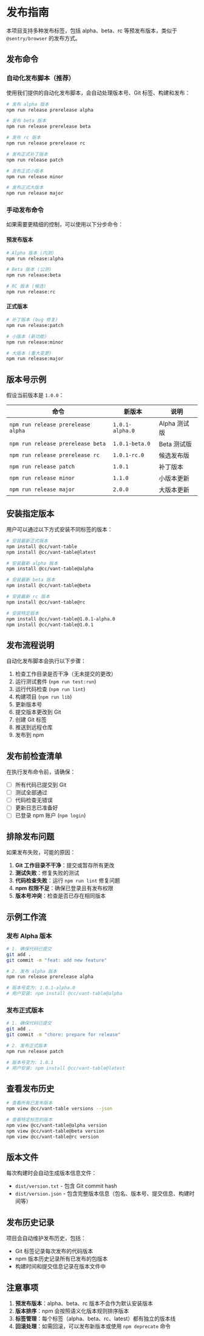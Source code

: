 # 发布指南

本项目支持多种发布标签，包括 alpha、beta、rc 等预发布版本，类似于 `@sentry/browser` 的发布方式。

## 发布命令

### 自动化发布脚本（推荐）

使用我们提供的自动化发布脚本，会自动处理版本号、Git 标签、构建和发布：

```bash
# 发布 alpha 版本
npm run release prerelease alpha

# 发布 beta 版本  
npm run release prerelease beta

# 发布 rc 版本
npm run release prerelease rc

# 发布正式补丁版本
npm run release patch

# 发布正式小版本
npm run release minor

# 发布正式大版本
npm run release major
```

### 手动发布命令

如果需要更精细的控制，可以使用以下分步命令：

#### 预发布版本

```bash
# Alpha 版本 (内测)
npm run release:alpha

# Beta 版本 (公测)
npm run release:beta

# RC 版本 (候选)
npm run release:rc
```

#### 正式版本

```bash
# 补丁版本 (bug 修复)
npm run release:patch

# 小版本 (新功能)
npm run release:minor

# 大版本 (重大变更)
npm run release:major
```

## 版本号示例

假设当前版本是 `1.0.0`：

| 命令 | 新版本 | 说明 |
|------|--------|------|
| `npm run release prerelease alpha` | `1.0.1-alpha.0` | Alpha 测试版 |
| `npm run release prerelease beta` | `1.0.1-beta.0` | Beta 测试版 |
| `npm run release prerelease rc` | `1.0.1-rc.0` | 候选发布版 |
| `npm run release patch` | `1.0.1` | 补丁版本 |
| `npm run release minor` | `1.1.0` | 小版本更新 |
| `npm run release major` | `2.0.0` | 大版本更新 |

## 安装指定版本

用户可以通过以下方式安装不同标签的版本：

```bash
# 安装最新正式版本
npm install @cc/vant-table
npm install @cc/vant-table@latest

# 安装最新 alpha 版本
npm install @cc/vant-table@alpha

# 安装最新 beta 版本
npm install @cc/vant-table@beta

# 安装最新 rc 版本
npm install @cc/vant-table@rc

# 安装特定版本
npm install @cc/vant-table@1.0.1-alpha.0
npm install @cc/vant-table@1.0.1
```

## 发布流程说明

自动化发布脚本会执行以下步骤：

1. 检查工作目录是否干净（无未提交的更改）
2. 运行测试套件 (`npm run test:run`)
3. 运行代码检查 (`npm run lint`)
4. 构建项目 (`npm run lib`)
5. 更新版本号
6. 提交版本更改到 Git
7. 创建 Git 标签
8. 推送到远程仓库
9. 发布到 npm

## 发布前检查清单

在执行发布命令前，请确保：

- [ ] 所有代码已提交到 Git
- [ ] 测试全部通过
- [ ] 代码检查无错误
- [ ] 更新日志已准备好
- [ ] 已登录 npm 账户 (`npm login`)

## 排除发布问题

如果发布失败，可能的原因：

1. **Git 工作目录不干净**：提交或暂存所有更改
2. **测试失败**：修复失败的测试
3. **代码检查失败**：运行 `npm run lint` 修复问题
4. **npm 权限不足**：确保已登录且有发布权限
5. **版本号冲突**：检查是否已存在相同版本

## 示例工作流

### 发布 Alpha 版本

```bash
# 1. 确保代码已提交
git add .
git commit -m "feat: add new feature"

# 2. 发布 alpha 版本
npm run release prerelease alpha

# 版本号变为: 1.0.1-alpha.0
# 用户安装: npm install @cc/vant-table@alpha
```

### 发布正式版本

```bash
# 1. 确保代码已提交
git add .
git commit -m "chore: prepare for release"

# 2. 发布正式版本
npm run release patch

# 版本号变为: 1.0.1
# 用户安装: npm install @cc/vant-table@latest
```

## 查看发布历史

```bash
# 查看所有已发布版本
npm view @cc/vant-table versions --json

# 查看特定标签的版本
npm view @cc/vant-table@alpha version
npm view @cc/vant-table@beta version
npm view @cc/vant-table@rc version
```

## 版本文件

每次构建时会自动生成版本信息文件：

- `dist/version.txt` - 包含 Git commit hash
- `dist/version.json` - 包含完整版本信息（包名、版本号、提交信息、构建时间等）

## 发布历史记录

项目会自动维护发布历史，包括：

- Git 标签记录每次发布的代码版本
- npm 版本历史记录所有已发布的包版本
- 构建时间和提交信息记录在版本文件中

## 注意事项

1. **预发布版本**：alpha、beta、rc 版本不会作为默认安装版本
2. **版本排序**：npm 会按照语义化版本规则排序版本
3. **标签管理**：每个标签（alpha、beta、rc、latest）都有独立的版本线
4. **回滚处理**：如需回滚，可以发布新版本或使用 `npm deprecate` 命令